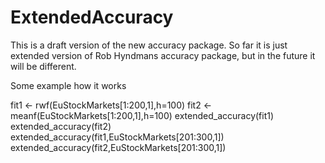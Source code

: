 # ExtendedAccuracy

This is a draft version of the new accuracy package. So far it is just extended version of Rob Hyndmans accuracy package, but in the future it will be different.

Some example how it works

fit1 <- rwf(EuStockMarkets[1:200,1],h=100)
fit2 <- meanf(EuStockMarkets[1:200,1],h=100)
extended_accuracy(fit1)
extended_accuracy(fit2)
extended_accuracy(fit1,EuStockMarkets[201:300,1])
extended_accuracy(fit2,EuStockMarkets[201:300,1])
